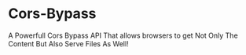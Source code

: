 # Cors-Bypass

A Powerfull Cors Bypass API That allows browsers to get Not Only The Content But Also Serve Files As Well!
